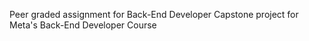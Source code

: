 Peer graded assignment for Back-End Developer Capstone project for Meta's Back-End Developer Course
